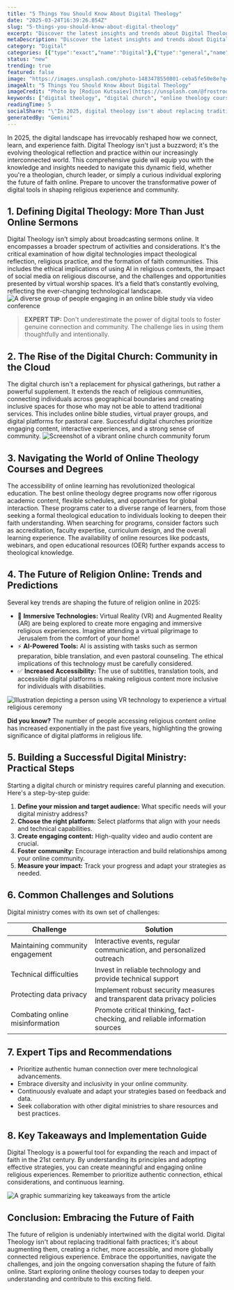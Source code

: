 ```yaml
---
title: "5 Things You Should Know About Digital Theology"
date: "2025-03-24T16:39:26.854Z"
slug: "5-things-you-should-know-about-digital-theology"
excerpt: "Discover the latest insights and trends about Digital Theology. This comprehensive guide covers everything you need to know about Digital Theology in 2025."
metaDescription: "Discover the latest insights and trends about Digital Theology. This comprehensive guide covers everything you need to know about Digital Theology in 2025."
category: "Digital"
categories: [{"type":"exact","name":"Digital"},{"type":"general","name":"Religious Studies"},{"type":"medium","name":"Religious Practice"},{"type":"specific","name":"Online Community"},{"type":"niche","name":"Virtual Pilgrimage"}]
status: "new"
trending: true
featured: false
image: "https://images.unsplash.com/photo-1483478550801-ceba5fe50e8e?q=85&w=1200&fit=max&fm=webp&auto=compress"
imageAlt: "5 Things You Should Know About Digital Theology"
imageCredit: "Photo by [Rodion Kutsaiev](https://unsplash.com/@frostroomhead) on Unsplash"
keywords: ["digital theology", "digital church", "online theology courses", "future of religion online", "religious technology", "online bible study", "digital mission", "best online theology degree", "how to start a digital church", "virtual religious community"]
readingTime: 5
socialShare: "\"In 2025, digital theology isn't about replacing tradition, but enriching it—creating a faith that's both deeply rooted and dynamically connected.\""
generatedBy: "Gemini"
---
```




In 2025, the digital landscape has irrevocably reshaped how we connect, learn, and experience faith.  Digital Theology isn't just a buzzword; it's the evolving theological reflection and practice within our increasingly interconnected world. This comprehensive guide will equip you with the knowledge and insights needed to navigate this dynamic field, whether you're a theologian, church leader, or simply a curious individual exploring the future of faith online.  Prepare to uncover the transformative power of digital tools in shaping religious experience and community.

## 1. Defining Digital Theology: More Than Just Online Sermons

Digital Theology isn't simply about broadcasting sermons online. It encompasses a broader spectrum of activities and considerations.  It's the critical examination of how digital technologies impact theological reflection, religious practice, and the formation of faith communities. This includes the ethical implications of using AI in religious contexts, the impact of social media on religious discourse, and the challenges and opportunities presented by virtual worship spaces.  It’s a field that’s constantly evolving, reflecting the ever-changing technological landscape. ![A diverse group of people engaging in an online bible study via video conference](https://images.unsplash.com/photo-1526374965328-7f61d4dc18c5?q=85&w=1200&fit=max&fm=webp&auto=compress)

> **EXPERT TIP:**  Don't underestimate the power of digital tools to foster genuine connection and community.  The challenge lies in using them thoughtfully and intentionally.

## 2. The Rise of the Digital Church: Community in the Cloud

The digital church isn't a replacement for physical gatherings, but rather a powerful supplement.  It extends the reach of religious communities, connecting individuals across geographical boundaries and creating inclusive spaces for those who may not be able to attend traditional services.  This includes online bible studies, virtual prayer groups, and digital platforms for pastoral care.  Successful digital churches prioritize engaging content, interactive experiences, and a strong sense of community.  ![Screenshot of a vibrant online church community forum](https://images.unsplash.com/photo-1512295767273-ac109ac3acfa?q=85&w=1200&fit=max&fm=webp&auto=compress)

## 3.  Navigating the World of Online Theology Courses and Degrees

The accessibility of online learning has revolutionized theological education.  The best online theology degree programs now offer rigorous academic content, flexible schedules, and opportunities for global interaction.  These programs cater to a diverse range of learners, from those seeking a formal theological education to individuals looking to deepen their faith understanding.  When searching for programs, consider factors such as accreditation, faculty expertise, curriculum design, and the overall learning experience.  The availability of online resources like podcasts, webinars, and open educational resources (OER) further expands access to theological knowledge.

## 4. The Future of Religion Online: Trends and Predictions

Several key trends are shaping the future of religion online in 2025:

* 🔑 **Immersive Technologies:**  Virtual Reality (VR) and Augmented Reality (AR) are being explored to create more engaging and immersive religious experiences. Imagine attending a virtual pilgrimage to Jerusalem from the comfort of your home!
* ⚡ **AI-Powered Tools:** AI is assisting with tasks such as sermon preparation, bible translation, and even pastoral counseling.  The ethical implications of this technology must be carefully considered.
* ✅ **Increased Accessibility:**  The use of subtitles, translation tools, and accessible digital platforms is making religious content more inclusive for individuals with disabilities.

![Illustration depicting a person using VR technology to experience a virtual religious ceremony](https://images.unsplash.com/photo-1483478550801-ceba5fe50e8e?q=85&w=1200&fit=max&fm=webp&auto=compress)

**Did you know?**  The number of people accessing religious content online has increased exponentially in the past five years, highlighting the growing significance of digital platforms in religious life.

## 5.  Building a Successful Digital Ministry: Practical Steps

Starting a digital church or ministry requires careful planning and execution. Here's a step-by-step guide:

1. **Define your mission and target audience:** What specific needs will your digital ministry address?
2. **Choose the right platform:**  Select platforms that align with your needs and technical capabilities.
3. **Create engaging content:**  High-quality video and audio content are crucial.
4. **Foster community:**  Encourage interaction and build relationships among your online community.
5. **Measure your impact:**  Track your progress and adapt your strategies as needed.

## 6. Common Challenges and Solutions

Digital ministry comes with its own set of challenges:

| Challenge                     | Solution                                                                  |
|------------------------------|--------------------------------------------------------------------------|
| Maintaining community engagement |  Interactive events, regular communication, and personalized outreach      |
| Technical difficulties         |  Invest in reliable technology and provide technical support                |
| Protecting data privacy         |  Implement robust security measures and transparent data privacy policies     |
| Combating online misinformation |  Promote critical thinking, fact-checking, and reliable information sources |

## 7.  Expert Tips and Recommendations

*  Prioritize authentic human connection over mere technological advancements.
*  Embrace diversity and inclusivity in your online community.
*  Continuously evaluate and adapt your strategies based on feedback and data.
*  Seek collaboration with other digital ministries to share resources and best practices.

## 8. Key Takeaways and Implementation Guide

Digital Theology is a powerful tool for expanding the reach and impact of faith in the 21st century. By understanding its principles and adopting effective strategies, you can create meaningful and engaging online religious experiences.  Remember to prioritize authentic connection, ethical considerations, and continuous learning.

![A graphic summarizing key takeaways from the article](https://images.unsplash.com/photo-1454165804606-c3d57bc86b40?q=85&w=1200&fit=max&fm=webp&auto=compress)

## Conclusion: Embracing the Future of Faith

The future of religion is undeniably intertwined with the digital world.  Digital Theology isn't about replacing traditional faith practices; it's about augmenting them, creating a richer, more accessible, and more globally connected religious experience. Embrace the opportunities, navigate the challenges, and join the ongoing conversation shaping the future of faith online.  Start exploring online theology courses today to deepen your understanding and contribute to this exciting field.

